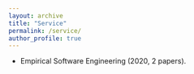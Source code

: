 ```yaml
---
layout: archive
title: "Service"
permalink: /service/
author_profile: true
---
```


- Empirical Software Engineering (2020, 2 papers).

